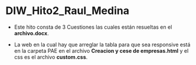# DIW_Hito2_Raul_Medina

- Este hito consta de 3 Cuestiones las cuales están resueltas en el **archivo.docx**.

- La web en la cual hay que arreglar la tabla para que sea responsive está en la carpeta PAE en el archivo **Creacion y cese de empresas.html** y el css es el archivo **custom.css**.

